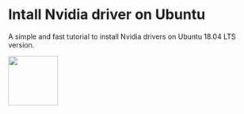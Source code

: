 # Intall Nvidia driver on Ubuntu
A simple and fast tutorial to install Nvidia drivers on Ubuntu 18.04 LTS version.

[<img src="https://images.bjorn3d.com/Material/revimages/video/Nvidia_GTX680/NV_GF_GTX_preferred_badge_FOR_WEB_ONLY.png" width="100" />](https://www.nvidia.com/Download/index.aspx)

